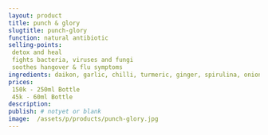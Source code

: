 ```yaml
---
layout: product
title: punch & glory
slugtitle: punch-glory
function: natural antibiotic
selling-points:
 detox and heal
 fights bacteria, viruses and fungi
 soothes hangover & flu symptoms
ingredients: daikon, garlic, chilli, turmeric, ginger, spirulina, onion, palmyra nectar, coconut vinegar.
prices:
 150k - 250ml Bottle
 45k - 60ml Bottle
description:
publish: # notyet or blank
image:  /assets/p/products/punch-glory.jpg
---
```

